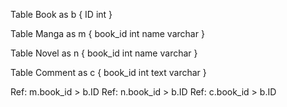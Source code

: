 Table Book as b {
  ID int
}

Table Manga as m {
  book_id int
  name varchar
}

Table Novel as n {
  book_id int
  name varchar
}

Table Comment as c {
  book_id int
  text varchar
}

Ref: m.book_id > b.ID
Ref: n.book_id > b.ID
Ref: c.book_id > b.ID